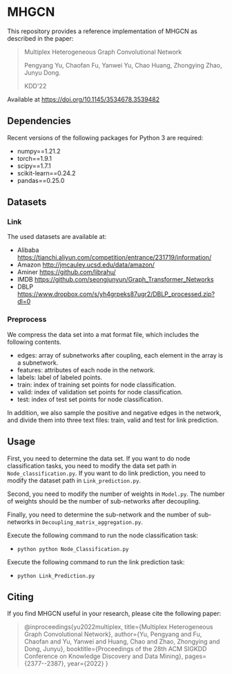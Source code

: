 # MHGCN
This repository provides a reference implementation of MHGCN as described in the paper:
> Multiplex Heterogeneous Graph Convolutional Network
> 
> Pengyang Yu, Chaofan Fu, Yanwei Yu, Chao Huang, Zhongying Zhao, Junyu Dong.
> 
> KDD'22

Available at https://doi.org/10.1145/3534678.3539482

## Dependencies
Recent versions of the following packages for Python 3 are required:
* numpy==1.21.2
* torch==1.9.1
* scipy==1.7.1
* scikit-learn==0.24.2
* pandas==0.25.0

## Datasets
### Link
The used datasets are available at:
* Alibaba https://tianchi.aliyun.com/competition/entrance/231719/information/
* Amazon http://jmcauley.ucsd.edu/data/amazon/
* Aminer https://github.com/librahu/
* IMDB https://github.com/seongjunyun/Graph_Transformer_Networks
* DBLP https://www.dropbox.com/s/yh4grpeks87ugr2/DBLP_processed.zip?dl=0

### Preprocess
We compress the data set into a mat format file, which includes the following contents.
* edges: array of subnetworks after coupling, each element in the array is a subnetwork.
* features: attributes of each node in the network.
* labels: label of labeled points.
* train: index of training set points for node classification. 
* valid: index of validation set points for node classification.
* test: index of test set points for node classification.

In addition, we also sample the positive and negative edges in the network, and divide them into three text files: train, valid and test for link prediction.

## Usage
First, you need to determine the data set. If you want to do node classification tasks, you need to modify the data set path in `Node_classification.py`. If you want to do link prediction, you need to modify the dataset path in `Link_prediction.py`.

Second, you need to modify the number of weights in `Model.py`. The number of weights should be the number of sub-networks after decoupling.

Finally, you need to determine the sub-network and the number of sub-networks in `Decoupling_matrix_aggregation.py`.

Execute the following command to run the node classification task:

* `python python Node_Classification.py`

Execute the following command to run the link prediction task:

* `python Link_Prediction.py`

## Citing
If you find MHGCN useful in your research, please cite the following paper:
> @inproceedings{yu2022multiplex,
  title={Multiplex Heterogeneous Graph Convolutional Network},
  author={Yu, Pengyang and Fu, Chaofan and Yu, Yanwei and Huang, Chao and Zhao, Zhongying and Dong, Junyu},
  booktitle={Proceedings of the 28th ACM SIGKDD Conference on Knowledge Discovery and Data Mining},
  pages={2377--2387},
  year={2022}
}
